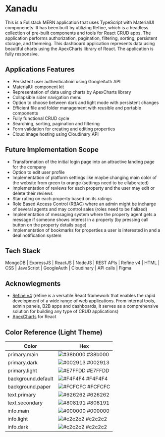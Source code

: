# Xanadu
This is a Fullstack MERN application that uses TypeScript with MaterialUI componenets. It has been built by utilizing Refine, which is a headless collection of pre-built components and tools for React CRUD apps. The application performs authorization, pagination, filtering, sorting, persistent storage, and themeing. This dashboard application represents data using beautiful charts using the ApexCharts library of React. The application is fully responsive.

## Applications Features
- Persistent user authenticatioin using GoogleAuth API
- MaterialUI component kit
- Representation of data using charts by ApexCharts library
- Collapsible sider navigation menu
- Option to choose between dark and light mode with persistent changes
- Efficient file and folder management with reusible and portable components
- Fully functional CRUD cycle
- Searching, sorting, pagination and filtering
- Form validation for creating and editing properties
- Cloud image hosting using Cloudinary API

## Future Implementation Scope
- Transformation of the initial login page into an attractive landing page for the company
- Option to edit user profile
- Implementation of platform settings like maybe changing main color of the website from green to orange (settings need to be ellaborated)
- Implementation of reviews for each property and the user may edit or delete their reviews
- Star rating on each property based on its ratings
- Role Based Access Control (RBAC) where an admin might be incharge of several agents and may control sales (roles need to be fialized)
- Implementation of messaging system where the property agent gets a message if someone shows interest in a property (by pressing call button on the property details page)
- Implementation of bookmarks for properties a user is interested in and a deal notification system

## Tech Stack
MongoDB | ExpressJS | ReactJS | NodeJS | REST APIs | Refine v4 | HTML | CSS | JavaScript | GoogleAuth | Cloudinary | API calls | Figma

## Acknowlegments
- [Refine v4](https://refine.dev/docs/) (refine is a versatile React framework that enables the rapid development of a wide range of web applications. From internal tools, admin panels, B2B apps and dashboards, it serves as a comprehensive solution for building any type of CRUD applications)
- [ApexCharts](https://apexcharts.com/docs/installation/#) for React

## Color Reference (Light Theme)

| Color             | Hex                                                                |
| ----------------- | ------------------------------------------------------------------ |
| primary.main | ![#38b000](https://via.placeholder.com/10/38b000?text=+) #38b000 |
| primary.dark | ![#002913](https://via.placeholder.com/10/002913?text=+) #002913 |
| primary.light | ![#E7FFDD](https://via.placeholder.com/10/E7FFDD?text=+) #E7FFDD |
| background.default | ![#F4F4F4](https://via.placeholder.com/10/F4F4F4?text=+) #F4F4F4 |
| background.paper | ![#FCFCFC](https://via.placeholder.com/10/FCFCFC?text=+) #FCFCFC |
| text.primary | ![#626262](https://via.placeholder.com/10/626262?text=+) #626262 |
| text.secondary | ![#808191](https://via.placeholder.com/10/808191?text=+) #808191 |
| info.main | ![#000000](https://via.placeholder.com/10/000000?text=+) #000000 |
| info.light | ![#c2c2c2](https://via.placeholder.com/10/c2c2c2?text=+) #c2c2c2 |
| info.dark | ![#c2c2c2](https://via.placeholder.com/10/c2c2c2?text=+) #c2c2c2 |


